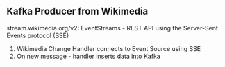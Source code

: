 
## Kafka Producer from Wikimedia 

stream.wikimedia.org/v2: EventStreams - REST API using the Server-Sent Events protocol (SSE)

1) Wikimedia Change Handler connects to Event Source using SSE
2) On new message - handler inserts data into Kafka